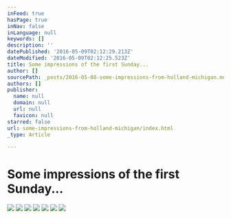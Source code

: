 ```yaml
---
inFeed: true
hasPage: true
inNav: false
inLanguage: null
keywords: []
description: ''
datePublished: '2016-05-09T02:12:29.213Z'
dateModified: '2016-05-09T02:12:25.523Z'
title: Some impressions of the first Sunday...
author: []
sourcePath: _posts/2016-05-08-some-impressions-from-holland-michigan.md
authors: []
publisher:
  name: null
  domain: null
  url: null
  favicon: null
starred: false
url: some-impressions-from-holland-michigan/index.html
_type: Article

---
```

# Some impressions of the first Sunday...
![](https://the-grid-user-content.s3-us-west-2.amazonaws.com/16f42ba8-121f-4c6f-9792-02dd8824eaaa.jpg)
![](https://the-grid-user-content.s3-us-west-2.amazonaws.com/4bdcc21f-cf5f-4f17-a123-7f1221c59e33.jpg)
![](https://the-grid-user-content.s3-us-west-2.amazonaws.com/671f002d-997d-4cce-84c8-1c49b5ae6992.jpg)
![](https://the-grid-user-content.s3-us-west-2.amazonaws.com/1daeee6a-b5f4-474f-8ea9-ba3c7232ed74.jpg)
![](https://the-grid-user-content.s3-us-west-2.amazonaws.com/235fd1c0-0dae-4a14-b082-774b007f12d2.jpg)
![](https://the-grid-user-content.s3-us-west-2.amazonaws.com/3ee1d150-8a38-46d5-bbbd-6e5df201447e.jpg)
![](https://the-grid-user-content.s3-us-west-2.amazonaws.com/54dca666-167d-469d-a92a-35445a07fb23.jpg)